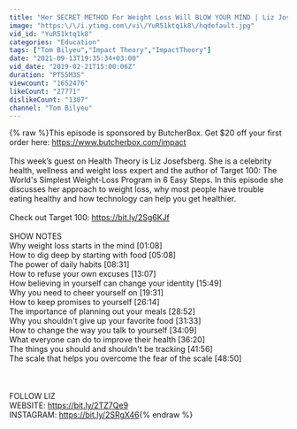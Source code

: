 ```yaml
---
title: "Her SECRET METHOD For Weight Loss Will BLOW YOUR MIND | Liz Josefsberg on Health Theory"
image: "https:\/\/i.ytimg.com\/vi\/YuR51ktq1k8\/hqdefault.jpg"
vid_id: "YuR51ktq1k8"
categories: "Education"
tags: ["Tom Bilyeu","Impact Theory","ImpactTheory"]
date: "2021-09-13T19:35:34+03:00"
vid_date: "2019-02-21T15:00:06Z"
duration: "PT55M3S"
viewcount: "1652476"
likeCount: "27771"
dislikeCount: "1307"
channel: "Tom Bilyeu"
---
```

{% raw %}This episode is sponsored by ButcherBox. Get $20 off your first order here: <a rel="nofollow" target="blank" href="https://www.butcherbox.com/impact">https://www.butcherbox.com/impact</a><br /><br />This week’s guest on Health Theory is Liz Josefsberg.  She is a celebrity health, wellness and weight loss expert and the author of Target 100: The World's Simplest Weight-Loss Program in 6 Easy Steps.  In this episode she discusses her approach to weight loss, why most people have trouble eating healthy and how technology can help you get healthier.<br /><br />Check out Target 100: <a rel="nofollow" target="blank" href="https://bit.ly/2Sg6KJf">https://bit.ly/2Sg6KJf</a><br /><br />SHOW NOTES<br />Why weight loss starts in the mind [01:08]<br />How to dig deep by starting with food [05:08]<br />The power of daily habits [08:31]<br />How to refuse your own excuses [13:07]<br />How believing in yourself can change your identity [15:49]<br />Why you need to cheer yourself on [19:31]<br />How to keep promises to yourself [26:14]<br />The importance of planning out your meals [28:52]<br />Why you shouldn't give up your favorite food [31:33]<br />How to change the way you talk to yourself [34:09]<br />What everyone can do to improve their health [36:20]<br />The things you should and shouldn't be tracking [41:56]<br />The scale that helps you overcome the fear of the scale [48:50]<br /><br /><br /><br />FOLLOW LIZ<br />WEBSITE: <a rel="nofollow" target="blank" href="https://bit.ly/2TZ7Qe9">https://bit.ly/2TZ7Qe9</a><br />INSTAGRAM: <a rel="nofollow" target="blank" href="https://bit.ly/2SRgX46">https://bit.ly/2SRgX46</a>{% endraw %}
